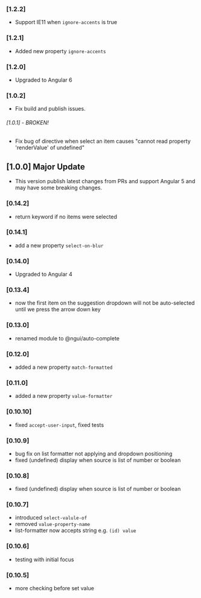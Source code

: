### [1.2.2]
- Support IE11 when `ignore-accents` is true
### [1.2.1]
- Added new property `ignore-accents`
### [1.2.0]
- Upgraded to Angular 6
### [1.0.2] 
- Fix build and publish issues.
###### [1.0.1] - _BROKEN!_
- Fix bug of directive when select an item causes "cannot read property 'renderValue' of undefined"
## [1.0.0] Major Update
- This version publish latest changes from PRs and support Angular 5 and may have some breaking changes.
### [0.14.2]
- return keyword if no items were selected
### [0.14.1]
- add a new property `select-on-blur`
### [0.14.0]
- Upgraded to Angular 4
### [0.13.4]
- now the first item on the suggestion dropdown will not be auto-selected until we press the arrow down key
### [0.13.0]
- renamed module to @ngui/auto-complete
### [0.12.0]
- added a new property `match-formatted`
### [0.11.0]
- added a new property `value-formatter`
### [0.10.10]
- fixed `accept-user-input`, fixed tests
### [0.10.9]
- bug fix on list formatter not applying and dropdown positioning
- fixed (undefined) display when source is list of number or boolean
### [0.10.8]
- fixed (undefined) display when source is list of number or boolean
### [0.10.7]
- introduced `select-valule-of`
- removed `value-property-name`
- list-formatter now accepts string e.g. `(id) value`
### [0.10.6]
- testing with initial focus
### [0.10.5]
- more checking before set value
